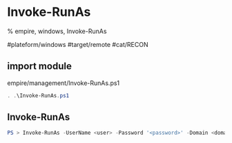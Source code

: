 # Invoke-RunAs

% empire, windows, Invoke-RunAs

#plateform/windows #target/remote  #cat/RECON

## import module
empire/management/Invoke-RunAs.ps1
```powershell
. .\Invoke-RunAs.ps1
```


## Invoke-RunAs 
```powershell
PS > Invoke-RunAs -UserName <user> -Password '<password>' -Domain <domain> -Cmd cmd.exe -Arguments "/c <cmd>"
```
